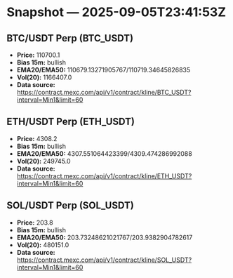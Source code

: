 # Snapshot — 2025-09-05T23:41:53Z

## BTC/USDT Perp (BTC_USDT)
- **Price:** 110700.1
- **Bias 15m:** bullish
- **EMA20/EMA50:** 110679.13271905767/110719.34645826835
- **Vol(20):** 1166407.0
- **Data source:** https://contract.mexc.com/api/v1/contract/kline/BTC_USDT?interval=Min1&limit=60

## ETH/USDT Perp (ETH_USDT)
- **Price:** 4308.2
- **Bias 15m:** bullish
- **EMA20/EMA50:** 4307.551064423399/4309.474286992088
- **Vol(20):** 249745.0
- **Data source:** https://contract.mexc.com/api/v1/contract/kline/ETH_USDT?interval=Min1&limit=60

## SOL/USDT Perp (SOL_USDT)
- **Price:** 203.8
- **Bias 15m:** bullish
- **EMA20/EMA50:** 203.73248621021767/203.9382904782617
- **Vol(20):** 480151.0
- **Data source:** https://contract.mexc.com/api/v1/contract/kline/SOL_USDT?interval=Min1&limit=60
